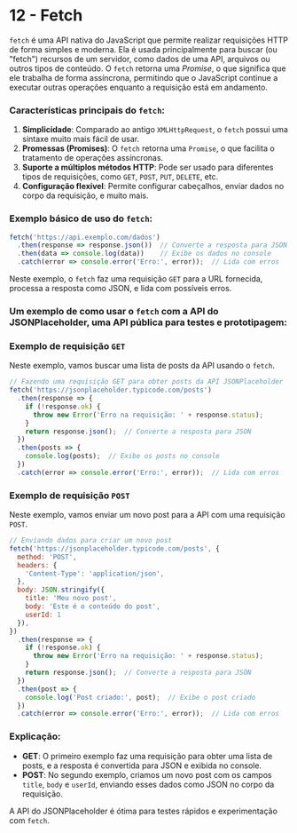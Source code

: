 # 12 - Fetch 

`fetch` é uma API nativa do JavaScript que permite realizar requisições HTTP de forma simples e moderna. Ela é usada principalmente para buscar (ou "fetch") recursos de um servidor, como dados de uma API, arquivos ou outros tipos de conteúdo. O `fetch` retorna uma *Promise*, o que significa que ele trabalha de forma assíncrona, permitindo que o JavaScript continue a executar outras operações enquanto a requisição está em andamento.

### Características principais do `fetch`:

1. **Simplicidade**: Comparado ao antigo `XMLHttpRequest`, o `fetch` possui uma sintaxe muito mais fácil de usar.
2. **Promessas (Promises)**: O `fetch` retorna uma `Promise`, o que facilita o tratamento de operações assíncronas.
3. **Suporte a múltiplos métodos HTTP**: Pode ser usado para diferentes tipos de requisições, como `GET`, `POST`, `PUT`, `DELETE`, etc.
4. **Configuração flexível**: Permite configurar cabeçalhos, enviar dados no corpo da requisição, e muito mais.

### Exemplo básico de uso do `fetch`:

```javascript
fetch('https://api.exemplo.com/dados')
  .then(response => response.json())  // Converte a resposta para JSON
  .then(data => console.log(data))    // Exibe os dados no console
  .catch(error => console.error('Erro:', error));  // Lida com erros
```

Neste exemplo, o `fetch` faz uma requisição `GET` para a URL fornecida, processa a resposta como JSON, e lida com possíveis erros.

### Um exemplo de como usar o `fetch` com a API do JSONPlaceholder, uma API pública para testes e prototipagem:

### Exemplo de requisição `GET`
Neste exemplo, vamos buscar uma lista de posts da API usando o `fetch`.

```javascript
// Fazendo uma requisição GET para obter posts da API JSONPlaceholder
fetch('https://jsonplaceholder.typicode.com/posts')
  .then(response => {
    if (!response.ok) {
      throw new Error('Erro na requisição: ' + response.status);
    }
    return response.json();  // Converte a resposta para JSON
  })
  .then(posts => {
    console.log(posts);  // Exibe os posts no console
  })
  .catch(error => console.error('Erro:', error));  // Lida com erros
```

### Exemplo de requisição `POST`
Neste exemplo, vamos enviar um novo post para a API com uma requisição `POST`.

```javascript
// Enviando dados para criar um novo post
fetch('https://jsonplaceholder.typicode.com/posts', {
  method: 'POST',
  headers: {
    'Content-Type': 'application/json',
  },
  body: JSON.stringify({
    title: 'Meu novo post',
    body: 'Este é o conteúdo do post',
    userId: 1
  }),
})
  .then(response => {
    if (!response.ok) {
      throw new Error('Erro na requisição: ' + response.status);
    }
    return response.json();  // Converte a resposta para JSON
  })
  .then(post => {
    console.log('Post criado:', post);  // Exibe o post criado
  })
  .catch(error => console.error('Erro:', error));  // Lida com erros
```

### Explicação:
- **GET**: O primeiro exemplo faz uma requisição para obter uma lista de posts, e a resposta é convertida para JSON e exibida no console.
- **POST**: No segundo exemplo, criamos um novo post com os campos `title`, `body` e `userId`, enviando esses dados como JSON no corpo da requisição.

A API do JSONPlaceholder é ótima para testes rápidos e experimentação com `fetch`.
